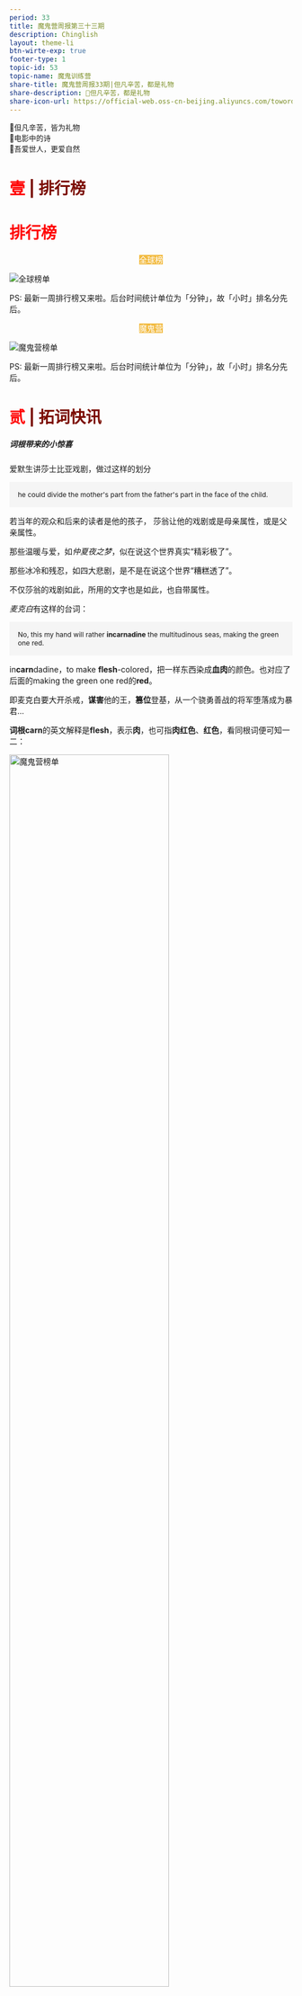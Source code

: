 ```yaml
---
period: 33
title: 魔鬼营周报第三十三期
description: Chinglish 
layout: theme-li
btn-wirte-exp: true
footer-type: 1
topic-id: 53
topic-name: 魔鬼训练营
share-title: 魔鬼营周报33期|但凡辛苦，都是礼物
share-description: 🌟但凡辛苦，都是礼物
share-icon-url: https://official-web.oss-cn-beijing.aliyuncs.com/towords/weekly/33/icon.png
---
```


<div style="font-size:13px; border: 1px lightgrey">
🌟但凡辛苦，皆为礼物<br>
🌟电影中的诗<br>
🌟吾爱世人，更爱自然<br>


</div>


<h1 style="color:red">壹 <span style="color:rgb(123, 12, 0);">| 排行榜</span> </h1>

</div>

<h1 style="color:red">排行榜</h1>

<p style="text-align:center"><span style="background: rgb(242, 187, 66);color:#fff; font-size: ">全球榜</span></p>

<img src="./asset/33/global33.jpeg" alt="全球榜单">

PS: 最新一周排行榜又来啦。后台时间统计单位为「分钟」，故「小时」排名分先后。

<p style="text-align:center"><span style="background: rgb(242, 187, 66);color:#fff; font-size: ">魔鬼营</span></p>

<img src="./asset/33/camp33.jpeg" alt="魔鬼营榜单">

PS: 最新一周排行榜又来啦。后台时间统计单位为「分钟」，故「小时」排名分先后。

<h1 style="color:red">贰 <span style="color:rgb(123, 12, 0);">| 拓词快讯</span> </h1>

<h5>词根带来的小惊喜</h5>

爱默生讲莎士比亚戏剧，做过这样的划分

<div style="text-align:left; background: whitesmoke;padding:15px;font-size:12px; border: 1px lightgrey">
he could divide the mother's part from the father's part in the face of the child.
</div>

若当年的观众和后来的读者是他的孩子， 莎翁让他的戏剧或是母亲属性，或是父亲属性。 

那些温暖与爱，如<i>仲夏夜之梦</i>，似在说这个世界真实“精彩极了”。

那些冰冷和残忍，如四大悲剧，是不是在说这个世界“糟糕透了”。

不仅莎翁的戏剧如此，所用的文字也是如此，也自带属性。 

<i>麦克白</i>有这样的台词：

<div style="text-align:left; background: whitesmoke;padding:15px;font-size:12px; border: 1px lightgrey">
No, this my hand will rather <b>incarnadine</b> the multitudinous seas, making the green one red. 
</div>

in<b>carn</b>dadine，to make <b>flesh</b>-colored，把一样东西染成<b>血肉</b>的颜色。也对应了后面的making the green one red的<b>red</b>。 

即麦克白要大开杀戒，<b>谋害</b>他的王，<b>篡位</b>登基，从一个骁勇善战的将军堕落成为暴君...

<b>词根carn</b>的英文解释是<b>flesh</b>，表示<b>肉</b>，也可指<b>肉红色</b>、<b>红色</b>，看同根词便可知一二：

<img src="./asset/33/carn.jpg" alt="魔鬼营榜单" style="width:75%">

在看<b>carn</b>ival，算是轻量级的“酒池<b>肉</b>林”？

<img src="./asset/33/carnation.jpeg" alt="魔鬼营榜单">

<b>carn</b>ation，康乃馨果如其（英文）名。

<i>哈姆雷特</i>Act 2 Scene 2里有这样的一句， 
<div style="text-align:center; background: whitesmoke;padding:15px;font-size:12px; border: 1px lightgrey">
His antique sword,<br><b>Rebellious</b> to his arm,<br> lies where it falls. 
</div>

说的是古代宝剑也不好使，落在了地上。 

不好使，估计是说剑和人无法心手相应，可以理解为心和手是背道而驰，对于对抗状态，这里用的是rebellious。

<b>词根bell</b>表示<b>war</b>，和<b>罗马女神Bellona</b>有关，是<b>战神Mars</b>的妻子， 外号"城市的毁灭者"。

<img src="./asset/33/bellona.png" alt="魔鬼营榜单">

战神一家承包了英语一大片战争有关的单词。 很多跟战争、斗争有关的词都与bell有关。 

比如re<b>bel</b>、re<b>bel</b>lion、<b>bel</b>licose和<b>bel</b>ligerent等等。

也有不少与女战神的丈夫<b>Mars</b>有关，比如<b>mar</b>tial和<b>mar</b>ch。

另外，莎翁四大悲剧之一的<i>麦克白</i>最开始对<i>麦克白</i>的介绍是，"<b>Bellona</b>'s bridegroom"。

都和<b>战神Mars</b>相提并论了，自然是说作为将军，<i>麦克白</i>的<b>武力值</b>极高，<b>骁勇善战</b>。

除了大片大片记单词，词根还可以帮助解读诗歌，帮助精进语言能力。

比如以下的interview如何解释才合适？


<div style="text-align:left; background: whitesmoke;padding:15px;font-size:12px; border: 1px lightgrey">

I love not Man the less, but Nature more,<br>
From these our <b>interviews</b>, in which I steal<br>
From all I may be, or have been before,<br>
To mingle with the Universe, and feel<br>
What I can ne’er express, yet cannot all conceal.<br>
<p align="right"><small>来自拜伦的《哈罗德漫游记》</small></p>

</div>

自然不能当作采访来看，从单词的本源倒是可以察觉作者想要表达的意思。 

inter表示之间， view表示看着。有点像中文里的面面相觑的最字面意思，互相看着。 

这里诗人想说的是——因为每天见无数的人，接受这样那样的注视，不堪甚扰，想偷偷溜走(steal)

<img src="./asset/33/steal.jpg" alt="魔鬼营榜单">

"批量"记单词、更懂诗和莎翁戏剧等，撇开这些词根词缀还有给你哪些小惊喜😊？

<h1 style="color:red">叁 <span style="color:rgb(123, 12, 0);">| Nora小栈</span> </h1>

<p style="text-align:center"><span style="background: rgb(242, 187, 66);color:#fff; font-size: ">电影里的诗</span></p>

你是否也有同样的感受，有些电影，明明平平淡淡但是又无比震撼，久久不能忘怀。在Nora这里， 《荒野生存》（Into the Wild）算一部。

生于富裕家庭的年轻人，在大学毕业后，放弃了自己的所有，身无分文地踏上征途放逐自我。两年后，他在阿拉斯加的荒原上死去。

电影改编于真人真事。是怎样的人呢？台词里倒是有一份解读。


<div style="text-align:left; background: whitesmoke;padding:15px;font-size:12px; border: 1px lightgrey">
He risked what could have been a relentlessly lonely path from writers like Tolstoy, Jack London and Thoreau. but found company in the characters of the books he loved.<br>
他冒险踏上一条残酷孤独的道路，却在他钟爱的书籍中找到同路知己。他喜爱托尔斯泰，杰克·伦敦和梭罗。
<p align="right"><small>台词出自电影<i>Into The Wild</i></small></p>
</div>
<br>

<div style="text-align:center; background: ;padding:15px;font-size:14px; border: 1px lightgrey">
<i>一人去崇拜一个偶像，<br>其实是在利用这个偶像的一些形象，<br>来告诉别人“我是什么样的人”。</i>

</div>

82岁的<b>托尔斯泰</b>离家出走，最后因病去世，在一个小车站被发现。


<div style="text-align:left; background: whitesmoke;padding:15px;font-family:verdana;font-size:12px; border: 1px lightgrey">
Dear Sonia: <br>亲爱的索尼娅：<br><br>
The discord existing between my life and my convictions has long been tormenting me. I could not compel you to change your [mode of] life, the habits which I myself had fostered in you ; 
nor could I leave you before now, fearing to deprive the children while 
young of what slight influence I might have over them and thus grieving 
you. <br><br>
我的生活与我的宗教信仰的不一致已经折磨我很久了，我不能强迫你们改变你们的生活，改变我让你们养成的习惯，到现在为止我也不能离开你们。
我想，我不能在孩子们还小的时候夺取那些我能够给他们的影响，即便这些影响很小，但我还是要伤你们的心了。<br><br>
But to continue living as I have lived these sixteen years — now 
wrangling with and irritating you, now myself yielding to the temptations 
of the environment to which I have grown accustomed — is equally impos- 
sible. <i>Hence I have decided to do now what I have long wished to do: to 
go away</i>; <br><br>
我再也不能继续像我这六十年以来的生活，时而抗争并激怒你们，时而又陷于那些将我包围的诱惑中，我再也不想这样了，<i>所以我决定，现在就做我早就想做的事——离开</i>。
<p align="right"><small>节选自托尔斯泰给妻子的信</small></p>

</div>

<img src="./asset/33/tolstoy.jpg" alt="魔鬼营榜单"> 
<p align="center"><small>图片出自托尔斯泰传记电影《最后一站》</small></p>

<b>梭罗</b>，出走都市2年，独居瓦尔登湖边上。 

<div style="text-align:left; background: whitesmoke;padding:15px;font-size:12px; border: 1px lightgrey">
I delight to come to my bearings -- not walk in procession with pomp and parade, in a conspicuous place, but to walk even with the Builder of the universe, if I may -- not to live in this restless, nervous, bustling, trivial Nineteenth Century.<br>
我愿我行我素，不愿涂脂抹粉，招摇过市，我也不愿---我不愿生活在这个不安的、神经质的、忙乱的、琐细的世纪生活中，宁可或立或坐，沉思着，听任这世纪过去。
<p align="right"><small>出自<i>瓦尔登湖</i></small></p>
</div>

<b>杰克伦敦</b>的小说《野性的呼唤》，讲的是主角历经艰险，最终回归大自然的故事。 

若要给这次出走找一个理由，应该是主人公在电影里引用的梭罗的一句话：

<div style="text-align:left; background: whitesmoke;padding:15px;font-size:12px; border: 1px lightgrey">
Rather than love, than money, than faith, than fame, than fairness, give me truth.<br>
不要爱情，不要金钱，不要信仰，不要名誉，不要公平，只求给我真相。
</div>

一如配乐society的歌词所写

<div style="text-align:left; background: whitesmoke;padding:15px;font-size:12px; border: 1px lightgrey">
When you want more than you have<br>
You think you need<br>
And when you think more than you want<br>
Your thoughts begin to bleed<br>
当你终日为了欲求羁绊，而你的欲望多过了需要，你的思想便开始流血。

</div>

电影开头的诗也别有深意
<div style="text-align:center; background: whitesmoke;padding:15px;font-size:12px; border: 1px lightgrey">
There is a pleasure in the pathless woods. <br>
There is a rapture in the lonely shore. <br>There is a society where none intrudes. <br>By the deep sea, and music in its roar. <br>I love not man the less, but nature more. <br><br>
无径之林，常有情趣。<br>无人之岸，几多惊喜。<br>岸畔崖间，鼓涛为乐。<br>无人驻足，是为桃源。<br>吾爱世人，自然甚之。
<p align="right"><small>出自诗人拜伦</small></p>

</div>

于Nora而言，电影很好。

“看透”了生活，抛下一切出走，是勇士。 

但认清生活真相之后

依然热爱生活，是英雄。



<h1 style="color:red">所谓辛苦 <span style="color:rgb(123, 12, 0);">| 皆为礼物</span> </h1>

有大师说过，所谓功利无非图快捷或是利益。比如不少人会因为各种各样的原因，去选择这样或者那样的速成班速成课。

但你我心知肚明，天下的好东西真的可以速成吗？

<div style="text-align:center; background: whitesmoke;padding:15px;font-size:12px; border: 1px lightgrey">
the rarest of all human qualities is consistency.
<p align="right"><small>Jeremy Bentham</small></p>
</div>

所谓辛苦，

是你先付出（代价），

于是礼物随后而来。

<div style="text-align:left; background: whitesmoke;padding:15px;font-size:12px; border: 1px lightgrey">
No price is too high to pay for the privilege of owning yourself. 
<p align="right">Friedrich Nietzsche</p>
</div>

你所获得的（才能），

所享受的（“特权”），

都是你能付得起代价的而已。

<img src="./asset/33/xinkuliwu.jpg" alt="魔鬼营榜单"> 

